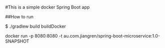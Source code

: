 #This is a simple docker Spring Boot app

##How to run


$ ./gradlew build buildDocker


docker run -p 8080:8080 -t au.com.jiangren/spring-boot-microservice:1.0-SNAPSHOT
